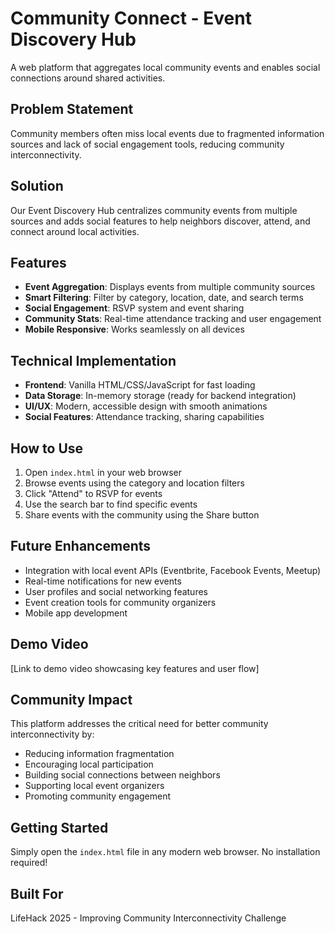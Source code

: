# Community Connect - Event Discovery Hub

A web platform that aggregates local community events and enables social connections around shared activities.

## Problem Statement
Community members often miss local events due to fragmented information sources and lack of social engagement tools, reducing community interconnectivity.

## Solution
Our Event Discovery Hub centralizes community events from multiple sources and adds social features to help neighbors discover, attend, and connect around local activities.

## Features
- **Event Aggregation**: Displays events from multiple community sources
- **Smart Filtering**: Filter by category, location, date, and search terms
- **Social Engagement**: RSVP system and event sharing
- **Community Stats**: Real-time attendance tracking and user engagement
- **Mobile Responsive**: Works seamlessly on all devices

## Technical Implementation
- **Frontend**: Vanilla HTML/CSS/JavaScript for fast loading
- **Data Storage**: In-memory storage (ready for backend integration)
- **UI/UX**: Modern, accessible design with smooth animations
- **Social Features**: Attendance tracking, sharing capabilities

## How to Use
1. Open `index.html` in your web browser
2. Browse events using the category and location filters
3. Click "Attend" to RSVP for events
4. Use the search bar to find specific events
5. Share events with the community using the Share button

## Future Enhancements
- Integration with local event APIs (Eventbrite, Facebook Events, Meetup)
- Real-time notifications for new events
- User profiles and social networking features
- Event creation tools for community organizers
- Mobile app development

## Demo Video
[Link to demo video showcasing key features and user flow]

## Community Impact
This platform addresses the critical need for better community interconnectivity by:
- Reducing information fragmentation
- Encouraging local participation
- Building social connections between neighbors
- Supporting local event organizers
- Promoting community engagement

## Getting Started
Simply open the `index.html` file in any modern web browser. No installation required!

## Built For
LifeHack 2025 - Improving Community Interconnectivity Challenge
